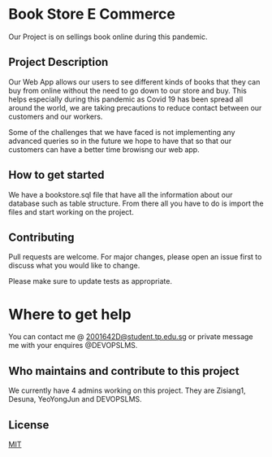 # Book Store E Commerce
Our Project is on sellings book online during this pandemic.



## Project Description
Our Web App allows our users to see different kinds of books that they can buy from online without the need to go down to our store and buy. This helps especially during this pandemic as Covid 19 has been spread all around the world, we are taking precautions to reduce contact between our customers and our workers.

Some of the challenges that we have faced is not implementing any advanced queries so in the future we hope to have that so that our customers can have a better time browisng our web app.


## How to get started

We have a bookstore.sql file that have all the information about our database such as table structure. From there all you have to do is import the files and start working on the project.

## Contributing
Pull requests are welcome. For major changes, please open an issue first to discuss what you would like to change.

Please make sure to update tests as appropriate.
# Where to get help

You can contact me @ 2001642D@student.tp.edu.sg or private message me with your enquires @DEVOPSLMS.

## Who maintains and contribute to this project
We currently have 4 admins working on this project. They are Zisiang1, Desuna, YeoYongJun and DEVOPSLMS.
## License
[MIT](https://choosealicense.com/licenses/mit/)









